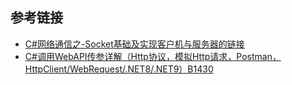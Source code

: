 ## 参考链接
- [C#网络通信之-Socket基础及实现客户机与服务器的链接](https://www.bilibili.com/video/BV11q4y1Q7Yr)
- [C#调用WebAPI传参详解（Http协议，模拟Http请求，Postman，HttpClient/WebRequest/.NET8/.NET9）B1430](https://www.bilibili.com/video/BV152XPYkELd)